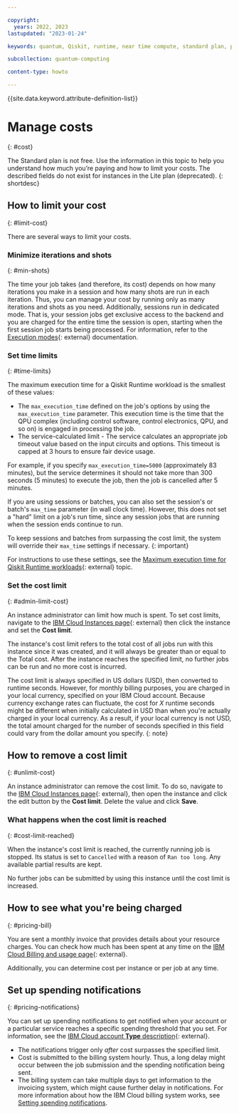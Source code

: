 ```yaml
---

copyright:
  years: 2022, 2023
lastupdated: "2023-01-24"

keywords: quantum, Qiskit, runtime, near time compute, standard plan, pay-as-you-go, lite plan

subcollection: quantum-computing

content-type: howto

---
```


{{site.data.keyword.attribute-definition-list}}

# Manage costs
{: #cost}

The Standard plan is not free. Use the information in this topic to help you understand how much you’re paying and how to limit your costs.  The described fields do not exist for instances in the Lite plan (deprecated).
{: shortdesc}

## How to limit your cost
{: #limit-cost}

There are several ways to limit your costs.

### Minimize iterations and shots
{: #min-shots}

The time your job takes (and therefore, its cost) depends on how many iterations you make in a session and how many shots are run in each iteration. Thus, you can manage your cost by running only as many iterations and shots as you need. Additionally, sessions run in dedicated mode.  That is, your session jobs get exclusive access to the backend and you are charged for the entire time the session is open, starting when the first session job starts being processed. For information, refer to the [Execution modes](https://docs.quantum.ibm.com/guides/execution-modes){: external} documentation.

### Set time limits
{: #time-limits}

The maximum execution time for a Qiskit Runtime workload is the smallest of these values:

* The `max_execution_time` defined on the job's options by using the ``max_execution_time`` parameter. This execution time is the time that the QPU complex (including control software, control electronics, QPU, and so on) is engaged in processing the job.
* The service-calculated limit - The service calculates an appropriate job timeout value based on the input circuits and options. This timeout is capped at 3 hours to ensure fair device usage.

For example, if you specify `max_execution_time=5000` (approximately 83 minutes), but the service determines it should not take more than 300 seconds (5 minutes) to execute the job, then the job is cancelled after 5 minutes.

If you are using sessions or batches, you can also set the session's or batch's `max_time` parameter (in wall clock time).  However, this does not set a "hard" limit on a job's run time, since any session jobs that are running when the session ends continue to run.

To keep sessions and batches from surpassing the cost limit, the system will override their `max_time` settings if necessary.
{: important}

For instructions to use these settings, see the [Maximum execution time for Qiskit Runtime workloads](https://docs.quantum.ibm.com/guides/max-execution-time){: external} topic.

### Set the cost limit
{: #admin-limit-cost}

An instance administrator can limit how much is spent. To set cost limits, navigate to the [IBM Cloud Instances page](https://cloud.ibm.com/quantum/instances){: external} then click the instance and set the **Cost limit**.

The instance's cost limit refers to the total cost of all jobs run with this instance since it was created, and it will always be greater than or equal to the Total cost. After the instance reaches the specified limit, no further jobs can be run and no more cost is incurred.

The cost limit is always specified in US dollars (USD), then converted to runtime seconds.  However, for monthly billing purposes, you are charged in your local currency, specified on your IBM Cloud account. Because currency exchange rates can fluctuate, the cost for _X_ runtime seconds might be different when initially calculated in USD than when you're actually charged in your local currency.  As a result, if your local currency is not USD, the total amount charged for the number of seconds specified in this field could vary from the dollar amount you specify.
{: note}

## How to remove a cost limit
{: #unlimit-cost}

An instance administrator can remove the cost limit.  To do so, navigate to the [IBM Cloud Instances page](https://cloud.ibm.com/quantum/instances){: external}, then open the instance and click the edit button by the **Cost limit**. Delete the value and click **Save**.

### What happens when the cost limit is reached
{: #cost-limit-reached}

When the instance's cost limit is reached, the currently running job is stopped.  Its status is set to `Cancelled` with a reason of `Ran too long`. Any available partial results are kept.

No further jobs can be submitted by using this instance until the cost limit is increased.

## How to see what you're being charged
{: #pricing-bill}

You are sent a monthly invoice that provides details about your resource charges. You can check how much has been spent at any time on the [IBM Cloud Billing and usage page](https://cloud.ibm.com/billing){: external}.

Additionally, you can determine cost per instance or per job at any time.

## Set up spending notifications
{: #pricing-notifications}

You can set up spending notifications to get notified when your account or a particular service reaches a specific spending threshold that you set. For information, see the [IBM Cloud account **Type** description](/docs/account?topic=account-accounts){: external}.

- The notifications trigger only _after_ cost surpasses the specified limit.
- Cost is submitted to the billing system hourly. Thus, a long delay might occur between the job submission and the spending notification being sent.
- The billing system can take multiple days to get information to the invoicing system, which might cause further delay in notifications. For more information about how the IBM Cloud billing system works, see [Setting spending notifications](/docs/account?topic=account-spending).
